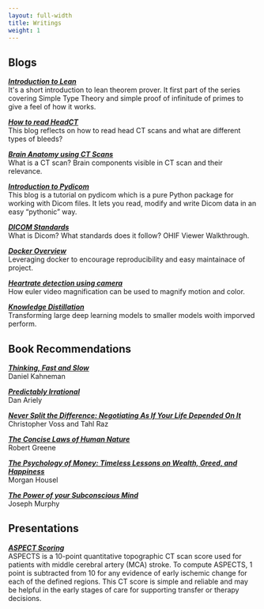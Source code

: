 ```yaml
---
layout: full-width
title: Writings
weight: 1
---
```


## Blogs

[***Introduction to Lean***](articles/21/intro-to-lean)<br/>It's a short introduction to lean theorem prover. It first part of the series covering Simple Type Theory and simple proof of infinitude of primes to give a feel of how it works.

[***How to read HeadCT***](articles/21/how-to-read-head-ct)<br/>This blog reflects on how to read head CT scans and what are different types of bleeds?

[***Brain Anatomy using CT Scans***](articles/21/ct-brain-anatomy)<br/> What is a CT scan? Brain components visible in CT scan and their relevance.

[***Introduction to Pydicom***](articles/20/pydicom-tutorial)<br/>This blog is a tutorial on pydicom which is a pure Python package for working with Dicom files. It lets you read, modify and write Dicom data in an easy “pythonic” way.

[***DICOM Standards***](articles/20/dicom-intro)<br/>What is Dicom? What standards does it follow? OHIF Viewer Walkthrough.

[***Docker Overview***](articles/20/docker)<br/>Leveraging docker to encourage reproducibility and easy maintainace of project.

[***Heartrate detection using camera***](articles/19/heartrate-detection)<br/>How euler video magnification can be used to magnify motion and color.

[***Knowledge Distillation***](articles/18/knowledge-distillation)<br/>Transforming large deep learning models to smaller models woith imporved perform.


## Book Recommendations

[***Thinking, Fast and Slow***](articles/21/thinking-fast-and-slow)<br />Daniel Kahneman

[***Predictably Irrational***]()<br />Dan Ariely

[***Never Split the Difference: Negotiating As If Your Life Depended On It***](articles/21/never-split-the-difference)<br />Christopher Voss and Tahl Raz

[***The Concise Laws of Human Nature***]()<br />Robert Greene

[***The Psychology of Money: Timeless Lessons on Wealth, Greed, and Happiness***]()<br />Morgan Housel 

[***The Power of your Subconscious Mind***]()<br />Joseph Murphy


## Presentations

[***ASPECT Scoring***](assets/pdf/ASPECTS.pdf)<br /> ASPECTS is a 10-point quantitative topographic CT scan score used for patients with middle cerebral artery (MCA) stroke.  To compute ASPECTS, 1 point is subtracted from 10 for any evidence of early ischemic change for each of the defined regions. This CT score is simple and reliable and may be helpful in the early stages of care for supporting transfer or therapy decisions.

<!-- ## Software
[*Is the Weather Weird?*](https://www.istheweatherweird.com)<br/>Jonah-Bloch Johnson and I made a website to help answer that question. Bea Malsky made a [twitter bot](https://twitter.com/itww_chicago).

[*Higher Ground*](https://github.com/potash/higher-ground)<br/>This work-in-progress uses OpenStreetMap data to analyze and visualize urban greenspace. I used it to write the above [article](articles/17/chicago-parks) about Chicago greenspace.

[*drain*](https://github.com/potash/drain)<br/>This is a simple and powerful Python framework for reproducible and parallel data science workflows.

[*collate*](https://github.com/dssg/collate)<br/>This is a Python library for generating spatiotemporal aggregation SQL queries, primarily for building features for machine learning and other models.

[*acs2pgsql*](https://github.com/dssg/acs2pgsql)<br/>This is a [drake](https://github.com/factual/drake) workflow for bulk importing the American Community Survey (ACS) data and TIGER shapefiles from the U.S. Census FTP into a PostgreSQL database.

[*dmr2pgsql*](https://github.com/dssg/il-dmr)<br/>This script downloads and imports discharge monitoring reports from the Illinois EPA website for the University of Chicago's [Environmental Law Clinic](http://www.law.uchicago.edu/clinics/environmental).

[*Visible Hand*](https://github.com/potash/visiblehand-core)<br/>This software for calculating the carbon footprint of flights and utilities by parsing e-mail receipts and integrating various aircraft and energy emissions databases.

[*Cook Scheduler*](https://github.com/potash/cook_scheduler)<br/>This python script uses linear programming to optimize the selection of a cook schedule given each cook's preferences.

## Teaching

[*Multilevel Regression Modeling for Public Policy*](assets/pdf/syllabus/multilevel.pdf) (PPHA 41420)<br/>
Regression from the Bayesian perspective and an introduction to multilevel modeling through examples in public health and political science.

[*Introduction to Program Evaluation*](assets/pdf/syllabus/program_eval.pdf) (PBPL 26433)<br/>
Introduction to regression and its application to observational and quasi-experimental causal inference for policy evaluation.

[*Introduction to Programming for Public Policy*](https://harris-ippp.github.io/) (PPHA 30550)<br/>
Introduction to data analysis in python with pandas along with bits of web APIs, databases, and GIS. -->
